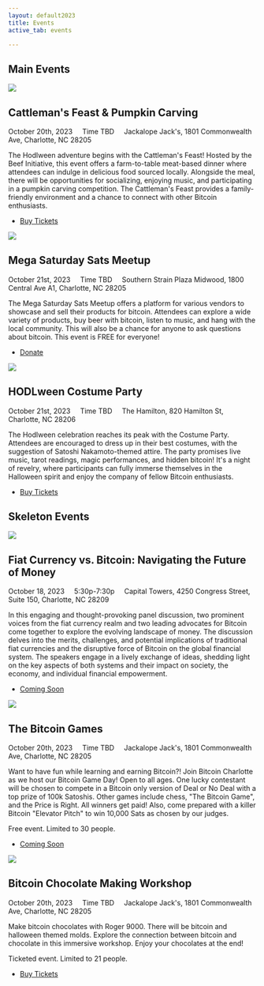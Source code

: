 ```yaml
---
layout: default2023
title: Events
active_tab: events

---
```

<div class="highlight-section">
    <h2>Main Events</h2>
    <div class="white-divider-mid"></div>
</div>

<article>
    <div class="color-image"><img src="/assets/img/hodlween2022-cattlemans-feast3.jpg" /></div>
    <a id="beef-initiative-dinner-pumpkin-carving" />
    <h2>Cattleman's Feast & Pumpkin Carving</h2>
    <div class="white-divider"><div></div></div>
    <div class="details"><div>
        October 20th, 2023 &nbsp;&nbsp;&nbsp; Time TBD &nbsp;&nbsp;&nbsp; <span>Jackalope Jack's, 1801 Commonwealth Ave, Charlotte, NC 28205</span>
    </div></div>
    <p>The Hodlween adventure begins with the Cattleman's Feast!  Hosted by the Beef Initiative, this event offers a farm-to-table meat-based dinner where attendees can indulge in delicious food sourced locally. Alongside the meal, there will be opportunities for socializing, enjoying music, and participating in a pumpkin carving competition. The Cattleman's Feast provides a family-friendly environment and a chance to connect with other Bitcoin enthusiasts.</p>
    <ul class="buy-links">
        <li><a href="/tickets" class="orange-pill-btn">Buy Tickets</a></li>
    </ul>
</article>

<article>
    <div class="color-image"><img src="/assets/img/hodlween2023-mega-saturday-sats-meetup2.jpg" /></div>
    <a id="hodlween-costume-party" />
    <h2>Mega Saturday Sats Meetup</h2>
    <div class="white-divider"><div></div></div>
    <div class="details"><div>
        October 21st, 2023 &nbsp;&nbsp;&nbsp; Time TBD &nbsp;&nbsp;&nbsp; <span>Southern Strain Plaza Midwood, 1800 Central Ave A1, Charlotte, NC 28205</span>
    </div></div>
    <p>The Mega Saturday Sats Meetup offers a platform for various vendors to showcase and sell their products for bitcoin. Attendees can explore a wide variety of products, buy beer with bitcoin, listen to music, and hang with the local community. This will also be a chance for anyone to ask questions about bitcoin. This event is FREE for everyone!</p>
    <ul class="buy-links">
        <li><a href="/pleb-army-supporters" class="orange-pill-btn">Donate</a></li>
    </ul>
</article>

<article>
    <div class="color-image"><img src="/assets/img/hodlween2022-party.jpg" /></div>
    <a id="hodlween-costume-party" />
    <h2>HODLween Costume Party</h2>
    <div class="white-divider"><div></div></div>
    <div class="details"><div>
        October 21st, 2023 &nbsp;&nbsp;&nbsp; Time TBD &nbsp;&nbsp;&nbsp; <span>The Hamilton, 820 Hamilton St, Charlotte, NC 28206</span>
    </div></div>
    <p>The Hodlween celebration reaches its peak with the Costume Party. Attendees are encouraged to dress up in their best costumes, with the suggestion of Satoshi Nakamoto-themed attire. The party promises live music, tarot readings, magic performances, and hidden bitcoin! It's a night of revelry, where participants can fully immerse themselves in the Halloween spirit and enjoy the company of fellow Bitcoin enthusiasts.</p>
    <ul class="buy-links">
        <li><a href="/tickets" class="orange-pill-btn">Buy Tickets</a></li>
    </ul>
</article>

<div class="highlight-section">
    <h2>Skeleton Events</h2>
    <div class="white-divider-mid"></div>
</div>

<article>
    <div class="color-image"><img src="/assets/img/pic3.jpg" /></div>
    <h2>Fiat Currency vs. Bitcoin: Navigating the Future of Money</h2>
    <div class="white-divider"><div></div></div>
    <div class="details"><div>
        October 18, 2023 &nbsp;&nbsp;&nbsp; 5:30p-7:30p &nbsp;&nbsp;&nbsp; <span>Capital Towers, 4250 Congress Street, Suite 150, Charlotte, NC 28209</span>
    </div></div>
    <p>In this engaging and thought-provoking panel discussion, two prominent voices from the fiat currency realm and two leading advocates for Bitcoin come together to explore the evolving landscape of money. The discussion delves into the merits, challenges, and potential implications of traditional fiat currencies and the disruptive force of Bitcoin on the global financial system. The speakers engage in a lively exchange of ideas, shedding light on the key aspects of both systems and their impact on society, the economy, and individual financial empowerment.</p>
    <ul class="buy-links">
        <li><a href="#" target="_blank" class="orange-pill-btn">Coming Soon</a></li>
    </ul>
</article>

<article>
    <div class="color-image"><img src="/assets/img/pic3.jpg" /></div>
    <h2>The Bitcoin Games</h2>
    <div class="white-divider"><div></div></div>
    <div class="details"><div>
        October 20th, 2023 &nbsp;&nbsp;&nbsp; Time TBD &nbsp;&nbsp;&nbsp; <span>Jackalope Jack's, 1801 Commonwealth Ave, Charlotte, NC 28205</span>
    </div></div>
    <p>Want to have fun while learning and earning Bitcoin?!  Join Bitcoin Charlotte as we host our Bitcoin Game Day! Open to all ages. One lucky contestant will be chosen to compete in a Bitcoin only version of Deal or No Deal with a top prize of 100k Satoshis. Other games include chess, "The Bitcoin Game", and the Price is Right. All winners get paid! Also, come prepared with a killer Bitcoin "Elevator Pitch" to win 10,000 Sats as chosen by our judges.</p>
    <p>Free event. Limited to 30 people.</p>
    <ul class="buy-links">
        <li><a href="#" target="_blank" class="orange-pill-btn">Coming Soon</a></li>
    </ul>
</article>

<article>
    <div class="color-image"><img src="/assets/img/pic3.jpg" /></div>
    <h2>Bitcoin Chocolate Making Workshop</h2>
    <div class="white-divider"><div></div></div>
    <div class="details"><div>
        October 20th, 2023 &nbsp;&nbsp;&nbsp; Time TBD &nbsp;&nbsp;&nbsp; <span>Jackalope Jack's, 1801 Commonwealth Ave, Charlotte, NC 28205</span>
    </div></div>
    <p>Make bitcoin chocolates with Roger 9000. There will be bitcoin and halloween themed molds. Explore the connection between bitcoin and chocolate in this immersive workshop. Enjoy your chocolates at the end!</p>
    <p>Ticketed event. Limited to 21 people.</p>
    <ul class="buy-links">
        <li><a href="https://btcpay0.voltageapp.io/apps/FHzSPeZunj3QcYSLUmXgsdJ8BnN/pos" target="_blank" class="orange-pill-btn">Buy Tickets</a></li>
    </ul>
</article>

